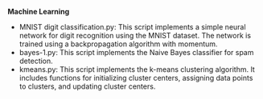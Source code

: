 **Machine Learning**


- MNIST digit classification.py: This script implements a simple neural network for digit recognition using the MNIST dataset. The network is trained using a backpropagation algorithm with momentum.
- bayes-1.py: This script implements the Naive Bayes classifier for spam detection.
- kmeans.py: This script implements the k-means clustering algorithm. It includes functions for initializing cluster centers, assigning data points to clusters, and updating cluster centers. 
